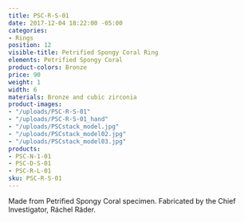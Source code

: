 ```yaml
---
title: PSC-R-S-01
date: 2017-12-04 18:22:00 -05:00
categories:
- Rings
position: 12
visible-title: Petrified Spongy Coral Ring
elements: Petrified Spongy Coral
product-colors: Bronze
price: 90
weight: 1
width: 6
materials: Bronze and cubic zirconia
product-images:
- "/uploads/PSC-R-S-01"
- "/uploads/PSC-R-S-01_hand"
- "/uploads/PSCstack_model.jpg"
- "/uploads/PSCstack_model02.jpg"
- "/uploads/PSCstack_model03.jpg"
products:
- PSC-N-1-01
- PSC-D-S-01
- PSC-R-L-01
sku: PSC-R-S-01
---
```


Made from Petrified Spongy Coral specimen. Fabricated by the Chief Investigator, Ráchel Räder.

